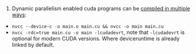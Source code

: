 

1. Dynamic parallelism enabled cuda programs can be [compiled in multiple ways](https://docs.nvidia.com/cuda/cuda-compiler-driver-nvcc/index.html#nvcc-options-for-separate-compilation):

- `nvcc --device-c -o main.o main.cu && nvcc -o main main.cu`
- `nvcc -rdc=true main.cu -o main -lcudadevrt`, note that `-lcudadevrt` is optional for modern CUDA versions. Where deviceruntime is already linked by default.
